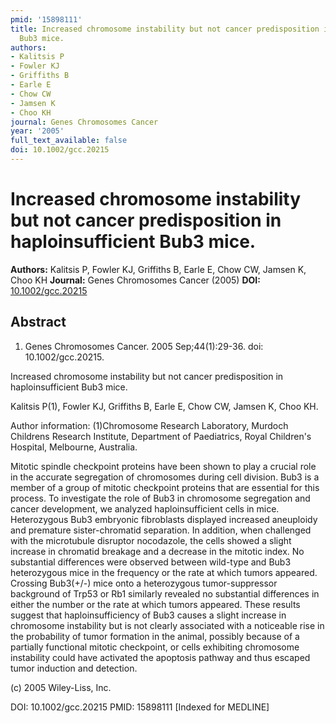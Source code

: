 ```yaml
---
pmid: '15898111'
title: Increased chromosome instability but not cancer predisposition in haploinsufficient
  Bub3 mice.
authors:
- Kalitsis P
- Fowler KJ
- Griffiths B
- Earle E
- Chow CW
- Jamsen K
- Choo KH
journal: Genes Chromosomes Cancer
year: '2005'
full_text_available: false
doi: 10.1002/gcc.20215
---
```


# Increased chromosome instability but not cancer predisposition in haploinsufficient Bub3 mice.
**Authors:** Kalitsis P, Fowler KJ, Griffiths B, Earle E, Chow CW, Jamsen K, Choo KH
**Journal:** Genes Chromosomes Cancer (2005)
**DOI:** [10.1002/gcc.20215](https://doi.org/10.1002/gcc.20215)

## Abstract

1. Genes Chromosomes Cancer. 2005 Sep;44(1):29-36. doi: 10.1002/gcc.20215.

Increased chromosome instability but not cancer predisposition in 
haploinsufficient Bub3 mice.

Kalitsis P(1), Fowler KJ, Griffiths B, Earle E, Chow CW, Jamsen K, Choo KH.

Author information:
(1)Chromosome Research Laboratory, Murdoch Childrens Research Institute, 
Department of Paediatrics, Royal Children's Hospital, Melbourne, Australia.

Mitotic spindle checkpoint proteins have been shown to play a crucial role in 
the accurate segregation of chromosomes during cell division. Bub3 is a member 
of a group of mitotic checkpoint proteins that are essential for this process. 
To investigate the role of Bub3 in chromosome segregation and cancer 
development, we analyzed haploinsufficient cells in mice. Heterozygous Bub3 
embryonic fibroblasts displayed increased aneuploidy and premature 
sister-chromatid separation. In addition, when challenged with the microtubule 
disruptor nocodazole, the cells showed a slight increase in chromatid breakage 
and a decrease in the mitotic index. No substantial differences were observed 
between wild-type and Bub3 heterozygous mice in the frequency or the rate at 
which tumors appeared. Crossing Bub3(+/-) mice onto a heterozygous 
tumor-suppressor background of Trp53 or Rb1 similarly revealed no substantial 
differences in either the number or the rate at which tumors appeared. These 
results suggest that haploinsufficiency of Bub3 causes a slight increase in 
chromosome instability but is not clearly associated with a noticeable rise in 
the probability of tumor formation in the animal, possibly because of a 
partially functional mitotic checkpoint, or cells exhibiting chromosome 
instability could have activated the apoptosis pathway and thus escaped tumor 
induction and detection.

(c) 2005 Wiley-Liss, Inc.

DOI: 10.1002/gcc.20215
PMID: 15898111 [Indexed for MEDLINE]
